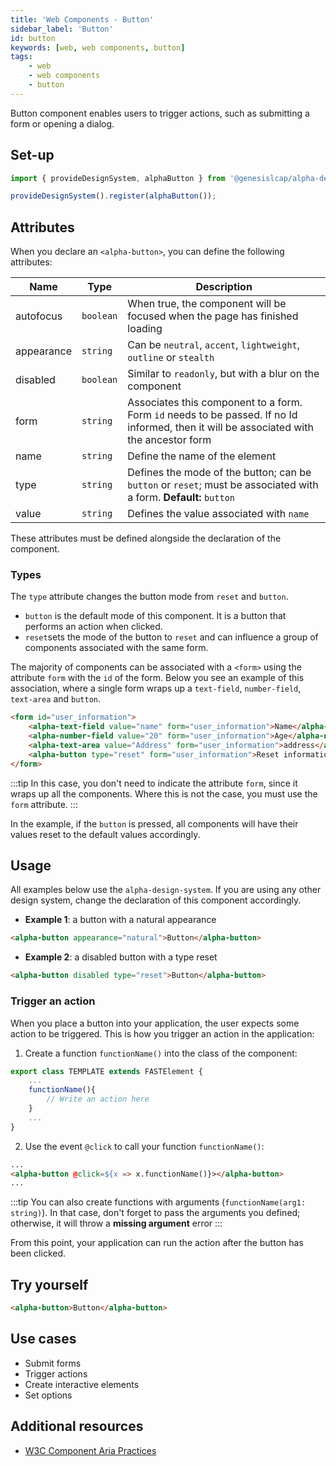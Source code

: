 ```yaml
---
title: 'Web Components - Button'
sidebar_label: 'Button'
id: button
keywords: [web, web components, button]
tags:
    - web
    - web components
    - button
---
```


<div class="button-examples">

Button component enables users to trigger actions, such as submitting a form or opening a dialog.

## Set-up

```ts
import { provideDesignSystem, alphaButton } from '@genesislcap/alpha-design-system';

provideDesignSystem().register(alphaButton());
```
## Attributes

When you declare an `<alpha-button>`, you can define the following attributes:

| Name       | Type      | Description                                                                                                                             |
|------------|-----------|-----------------------------------------------------------------------------------------------------------------------------------------|
| autofocus  | `boolean` | When true, the component will be focused when the page has finished loading                                                             |
| appearance | `string`  | Can be `neutral`, `accent`, `lightweight`, `outline` or `stealth`                                                                       |
| disabled   | `boolean` | Similar to `readonly`, but with a blur on the component                                                                                 |
| form       | `string`  | Associates this component to a form. Form `id` needs to be passed. If no Id informed, then it will be associated with the ancestor form |
| name       | `string`  | Define the name of the element                                                                                                          |
| type       | `string`  | Defines the mode of the button; can be `button` or `reset`; must be associated with a form. **Default:** `button`                       | 
| value      | `string`  | Defines the value associated  with `name`                                                                                               | 

These attributes must be defined alongside the declaration of the component.

### Types

The `type` attribute changes the button mode from `reset` and `button`. 

- `button` is the default mode of this component. It is a button that performs an action when clicked. 
- `reset`sets the mode of the button to `reset` and can influence a group of components associated with the same form.

The majority of components can be associated with a `<form>` using the attribute `form` with the `id` of the form.
Below you see an example of this association, where a single form wraps up a `text-field`, `number-field`, `text-area` and `button`.

```html title="Form example"
<form id="user_information">
    <alpha-text-field value="name" form="user_information">Name</alpha-text-field>
    <alpha-number-field value="20" form="user_information">Age</alpha-number-field>
    <alpha-text-area value="Address" form="user_information">address</alpha-text-area>
    <alpha-button type="reset" form="user_information">Reset information</alpha-button>
</form>
```

:::tip
In this case, you don't need to indicate the attribute `form`, since it wraps up all the components. Where this is not the case, you must use the `form` attribute.
:::

In the example, if the `button` is pressed, all components will have their values reset to the default values accordingly.

## Usage

All examples below use the `alpha-design-system`. If you are using any other design system, change the declaration of this component accordingly.

- **Example 1**: a button with a natural appearance
```html title="Example 1"
<alpha-button appearance="natural">Button</alpha-button>
```
- **Example 2**: a disabled button with a type reset
```html title="Example 2"
<alpha-button disabled type="reset">Button</alpha-button>
```

### Trigger an action
When you place a button into your application, the user expects some action to be triggered. This is how you trigger an action in the application:

1. Create a function `functionName()` into the class of the component:

```js {1,5}
export class TEMPLATE extends FASTElement {
    ...
    functionName(){
        // Write an action here
    }
    ...
}
```

2. Use the event `@click` to call your function `functionName()`:

```html tile="Example 4" {1,4}
...
<alpha-button @click=${x => x.functionName()}></alpha-button>
... 
```
:::tip
You can also create functions with arguments (`functionName(arg1: string)`). In that case, don't forget to pass the arguments you defined; otherwise, it will throw a **missing argument** error
:::

From this point, your application can run the action after the button has been clicked.

## Try yourself

```html title="try yourself" live
<alpha-button>Button</alpha-button>
```

## Use cases

- Submit forms
- Trigger actions
- Create interactive elements
- Set options

## Additional resources

- [W3C Component Aria Practices](https://w3c.github.io/aria-practices/#button)

</div>
